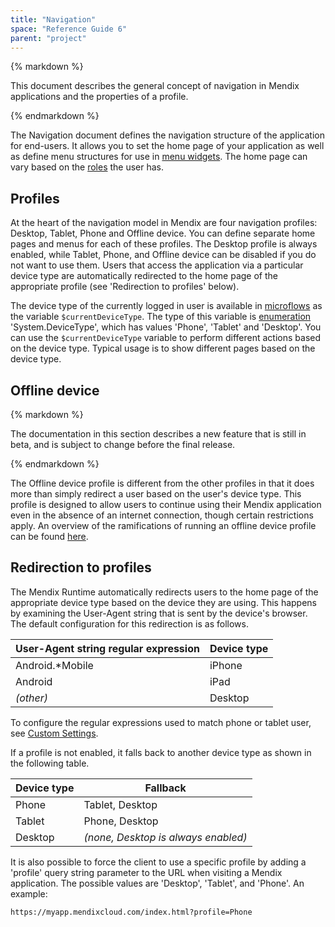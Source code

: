 ```yaml
---
title: "Navigation"
space: "Reference Guide 6"
parent: "project"
---
```



<div class="alert alert-info">{% markdown %}

This document describes the general concept of navigation in Mendix applications and the properties of a profile.

{% endmarkdown %}</div>

The Navigation document defines the navigation structure of the application for end-users. It allows you to set the home page of your application as well as define menu structures for use in [menu widgets](menu-widgets). The home page can vary based on the [roles](user-roles) the user has.

## Profiles

At the heart of the navigation model in Mendix are four navigation profiles: Desktop, Tablet, Phone and Offline device. You can define separate home pages and menus for each of these profiles. The Desktop profile is always enabled, while Tablet, Phone, and Offline device can be disabled if you do not want to use them. Users that access the application via a particular device type are automatically redirected to the home page of the appropriate profile (see 'Redirection to profiles' below).

The device type of the currently logged in user is available in [microflows](microflows) as the variable `$currentDeviceType`. The type of this variable is [enumeration](enumerations) 'System.DeviceType', which has values 'Phone', 'Tablet' and 'Desktop'. You can use the `$currentDeviceType` variable to perform different actions based on the device type. Typical usage is to show different pages based on the device type.

## Offline device

<div class="alert alert-warning">{% markdown %}

The documentation in this section describes a new feature that is still in beta, and is subject to change before the final release.

{% endmarkdown %}</div> 

The Offline device profile is different from the other profiles in that it does more than simply redirect a user based on the user's device type. This profile is designed to allow users to continue using their Mendix application even in the absence of an internet connection, though certain restrictions apply. An overview of the ramifications of running an offline device profile can be found [here](offline). 

## Redirection to profiles

The Mendix Runtime automatically redirects users to the home page of the appropriate device type based on the device they are using. This happens by examining the User-Agent string that is sent by the device's browser. The default configuration for this redirection is as follows.

| User-Agent string regular expression | Device type |
| --- | --- |
| Android.*Mobile|iPhone|iPod|BlackBerry | Phone |
| Android|iPad | Tablet |
| _(other)_ | Desktop |

To configure the regular expressions used to match phone or tablet user, see [Custom Settings](custom-settings).

If a profile is not enabled, it falls back to another device type as shown in the following table.

| Device type | Fallback |
| --- | --- |
| Phone | Tablet, Desktop |
| Tablet | Phone, Desktop |
| Desktop | _(none, Desktop is always enabled)_ |

It is also possible to force the client to use a specific profile by adding a 'profile' query string parameter to the URL when visiting a Mendix application. The possible values are 'Desktop', 'Tablet', and 'Phone'. An example:

```html
https://myapp.mendixcloud.com/index.html?profile=Phone

```
